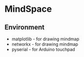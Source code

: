 # MindSpace

## Environment
* matplotlib - for drawing mindmap
* networkx - for drawing mindmap
* pyserial - for Arduino touchpad